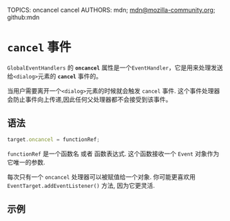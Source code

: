TOPICS: oncancel
        cancel
AUTHORS: mdn; mdn@mozilla-community.org; github:mdn

# `cancel` 事件

`GlobalEventHandlers` 的 **`oncancel`** 属性是一个`EventHandler`，它是用来处理发送给`<dialog>`元素的 **`cancel`** 事件的。

当用户需要离开一个`<dialog>`元素的时候就会触发 `cancel` 事件. 这个事件处理器会防止事件向上传递,因此任何父处理器都不会接受到该事件。

## 语法

```javascript
target.oncancel = functionRef;
```

`functionRef` 是一个函数名 或者 函数表达式. 这个函数接收一个 `Event` 对象作为它唯一的参数.

每次只有一个 `oncancel` 处理器可以被赋值给一个对象. 你可能更喜欢用 `EventTarget.addEventListener()` 方法, 因为它更灵活.

## 示例
